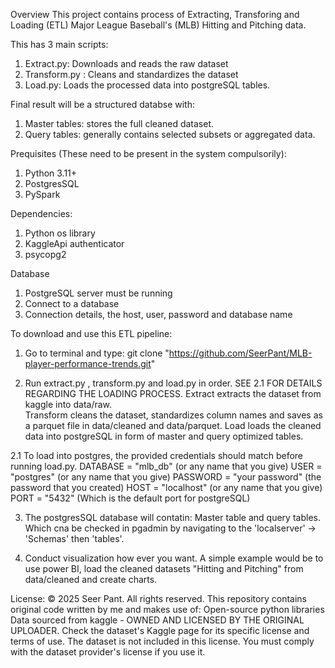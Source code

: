 Overview
This project contains process of Extracting, Transforing and Loading (ETL) Major League Baseball's (MLB) Hitting and Pitching data.

This has 3 main scripts:

1. Extract.py: Downloads and reads the raw dataset
2. Transform.py : Cleans and standardizes the dataset
3. Load.py: Loads the processed data into postgreSQL tables.

Final result will be a structured databse with:

1. Master tables: stores the full cleaned dataset.
2. Query tables: generally contains selected subsets or aggregated data.

Prequisites (These need to be present in the system compulsorily):

1. Python 3.11+
2. PostgresSQL
3. PySpark

Dependencies:

1. Python os library
2. KaggleApi authenticator
3. psycopg2

Database

1. PostgreSQL server must be running
2. Connect to a database
3. Connection details, the host, user, password and database name

To download and use this ETL pipeline:

1. Go to terminal and type:
   git clone "https://github.com/SeerPant/MLB-player-performance-trends.git"

2. Run extract.py , transform.py and load.py in order.
   SEE 2.1 FOR DETAILS REGARDING THE LOADING PROCESS.
   Extract extracts the dataset from kaggle into data/raw.  
   Transform cleans the dataset, standardizes column names and saves as a parquet file in data/cleaned and data/parquet.
   Load loads the cleaned data into postgreSQL in form of master and query optimized tables.

2.1 To load into postgres, the provided credentials should match before running load.py.
DATABASE = "mlb_db" (or any name that you give)
USER = "postgres" (or any name that you give)
PASSWORD = "your password" (the password that you created)
HOST = "localhost" (or any name that you give)
PORT = "5432" (Which is the default port for postgreSQL)

3. The postgresSQL database will contatin: Master table and query tables. Which cna be checked in pgadmin by navigating to the 'localserver' -> 'Schemas' then 'tables'.

4. Conduct visualization how ever you want.
   A simple example would be to use power BI,
   load the cleaned datasets "Hitting and Pitching" from data/cleaned and create charts.

License:
© 2025 Seer Pant. All rights reserved.
This repository contains original code written by me and makes use of:
Open-source python libraries
Data sourced from kaggle - OWNED AND LICENSED BY THE ORIGINAL UPLOADER. Check the dataset's Kaggle page for its specific license and terms of use.
The dataset is not included in this license. You must comply with the dataset provider's license if you use it.
